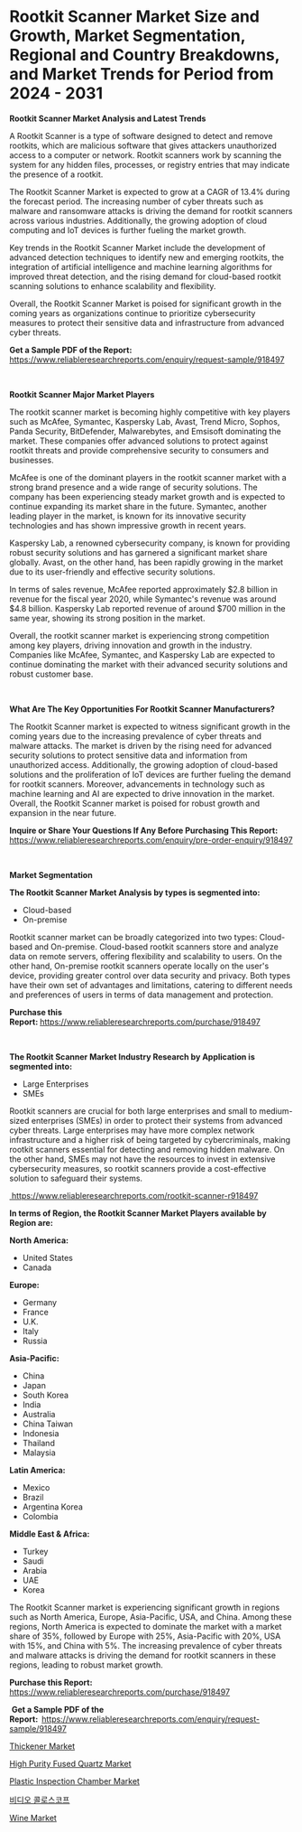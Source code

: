 <p><h1>Rootkit Scanner Market Size and Growth, Market Segmentation, Regional and Country Breakdowns, and Market Trends for Period from 2024 -  2031</h1></p><p><strong>Rootkit Scanner Market Analysis and Latest Trends</strong></p>
<p><p>A Rootkit Scanner is a type of software designed to detect and remove rootkits, which are malicious software that gives attackers unauthorized access to a computer or network. Rootkit scanners work by scanning the system for any hidden files, processes, or registry entries that may indicate the presence of a rootkit.</p><p>The Rootkit Scanner Market is expected to grow at a CAGR of 13.4% during the forecast period. The increasing number of cyber threats such as malware and ransomware attacks is driving the demand for rootkit scanners across various industries. Additionally, the growing adoption of cloud computing and IoT devices is further fueling the market growth.</p><p>Key trends in the Rootkit Scanner Market include the development of advanced detection techniques to identify new and emerging rootkits, the integration of artificial intelligence and machine learning algorithms for improved threat detection, and the rising demand for cloud-based rootkit scanning solutions to enhance scalability and flexibility.</p><p>Overall, the Rootkit Scanner Market is poised for significant growth in the coming years as organizations continue to prioritize cybersecurity measures to protect their sensitive data and infrastructure from advanced cyber threats.</p></p>
<p><strong>Get a Sample PDF of the Report:&nbsp;</strong> <a href="https://www.reliableresearchreports.com/enquiry/request-sample/918497">https://www.reliableresearchreports.com/enquiry/request-sample/918497</a></p>
<p>&nbsp;</p>
<p><strong>Rootkit Scanner Major Market Players</strong></p>
<p><p>The rootkit scanner market is becoming highly competitive with key players such as McAfee, Symantec, Kaspersky Lab, Avast, Trend Micro, Sophos, Panda Security, BitDefender, Malwarebytes, and Emsisoft dominating the market. These companies offer advanced solutions to protect against rootkit threats and provide comprehensive security to consumers and businesses.</p><p>McAfee is one of the dominant players in the rootkit scanner market with a strong brand presence and a wide range of security solutions. The company has been experiencing steady market growth and is expected to continue expanding its market share in the future. Symantec, another leading player in the market, is known for its innovative security technologies and has shown impressive growth in recent years.</p><p>Kaspersky Lab, a renowned cybersecurity company, is known for providing robust security solutions and has garnered a significant market share globally. Avast, on the other hand, has been rapidly growing in the market due to its user-friendly and effective security solutions.</p><p>In terms of sales revenue, McAfee reported approximately $2.8 billion in revenue for the fiscal year 2020, while Symantec's revenue was around $4.8 billion. Kaspersky Lab reported revenue of around $700 million in the same year, showing its strong position in the market.</p><p>Overall, the rootkit scanner market is experiencing strong competition among key players, driving innovation and growth in the industry. Companies like McAfee, Symantec, and Kaspersky Lab are expected to continue dominating the market with their advanced security solutions and robust customer base.</p></p>
<p>&nbsp;</p>
<p><strong>What Are The Key Opportunities For Rootkit Scanner Manufacturers?</strong></p>
<p><p>The Rootkit Scanner market is expected to witness significant growth in the coming years due to the increasing prevalence of cyber threats and malware attacks. The market is driven by the rising need for advanced security solutions to protect sensitive data and information from unauthorized access. Additionally, the growing adoption of cloud-based solutions and the proliferation of IoT devices are further fueling the demand for rootkit scanners. Moreover, advancements in technology such as machine learning and AI are expected to drive innovation in the market. Overall, the Rootkit Scanner market is poised for robust growth and expansion in the near future.</p></p>
<p><strong>Inquire or Share Your Questions If Any Before Purchasing This Report:</strong> <a href="https://www.reliableresearchreports.com/enquiry/pre-order-enquiry/918497">https://www.reliableresearchreports.com/enquiry/pre-order-enquiry/918497</a></p>
<p>&nbsp;</p>
<p><strong>Market Segmentation</strong></p>
<p><strong>The Rootkit Scanner Market Analysis by types is segmented into:</strong></p>
<p><ul><li>Cloud-based</li><li>On-premise</li></ul></p>
<p><p>Rootkit scanner market can be broadly categorized into two types: Cloud-based and On-premise. Cloud-based rootkit scanners store and analyze data on remote servers, offering flexibility and scalability to users. On the other hand, On-premise rootkit scanners operate locally on the user's device, providing greater control over data security and privacy. Both types have their own set of advantages and limitations, catering to different needs and preferences of users in terms of data management and protection.</p></p>
<p><strong>Purchase this Report:&nbsp;</strong><a href="https://www.reliableresearchreports.com/purchase/918497">https://www.reliableresearchreports.com/purchase/918497</a></p>
<p>&nbsp;</p>
<p><strong>The Rootkit Scanner Market Industry Research by Application is segmented into:</strong></p>
<p><ul><li>Large Enterprises</li><li>SMEs</li></ul></p>
<p><p>Rootkit scanners are crucial for both large enterprises and small to medium-sized enterprises (SMEs) in order to protect their systems from advanced cyber threats. Large enterprises may have more complex network infrastructure and a higher risk of being targeted by cybercriminals, making rootkit scanners essential for detecting and removing hidden malware. On the other hand, SMEs may not have the resources to invest in extensive cybersecurity measures, so rootkit scanners provide a cost-effective solution to safeguard their systems.</p></p>
<p><a href="https://www.reliableresearchreports.com/rootkit-scanner-r918497">&nbsp;https://www.reliableresearchreports.com/rootkit-scanner-r918497</a></p>
<p><strong>In terms of Region, the Rootkit Scanner Market Players available by Region are:</strong></p>
<p>
    <p> <strong> North America: </strong>
        <ul>
            <li>United States</li>
            <li>Canada</li>
        </ul>
        </p> 
    <p> <strong> Europe: </strong>
        <ul>
            <li>Germany</li>
            <li>France</li>
            <li>U.K.</li>
            <li>Italy</li>
            <li>Russia</li>
        </ul>
        </p> 
    <p> <strong> Asia-Pacific: </strong>
        <ul>
            <li>China</li>
            <li>Japan</li>
            <li>South Korea</li>
            <li>India</li>
            <li>Australia</li>
            <li>China Taiwan</li>
            <li>Indonesia</li>
            <li>Thailand</li>
            <li>Malaysia</li>
        </ul>
        </p> 
    <p> <strong> Latin America: </strong>
        <ul>
            <li>Mexico</li>
            <li>Brazil</li>
            <li>Argentina Korea</li>
            <li>Colombia</li>
        </ul>
        </p> 
    <p> <strong> Middle East & Africa: </strong>
        <ul>
            <li>Turkey</li>
            <li>Saudi</li>
            <li>Arabia</li>
            <li>UAE</li>
            <li>Korea</li>
        </ul>
    </p>
    </p>
<p><p>The Rootkit Scanner market is experiencing significant growth in regions such as North America, Europe, Asia-Pacific, USA, and China. Among these regions, North America is expected to dominate the market with a market share of 35%, followed by Europe with 25%, Asia-Pacific with 20%, USA with 15%, and China with 5%. The increasing prevalence of cyber threats and malware attacks is driving the demand for rootkit scanners in these regions, leading to robust market growth.</p></p>
<p><strong>Purchase this Report: </strong><a href="https://www.reliableresearchreports.com/purchase/918497">https://www.reliableresearchreports.com/purchase/918497</a></p>
<p>&nbsp;<strong>Get a Sample PDF of the Report:&nbsp;&nbsp;</strong><a href="https://www.reliableresearchreports.com/enquiry/request-sample/918497">https://www.reliableresearchreports.com/enquiry/request-sample/918497</a></p>
<p><strong></strong></p>
<p><p><a href="https://github.com/ZackaryHalvorson2023/Market-Research-Report-List-2/blob/main/thickener-market.md">Thickener Market</a></p><p><a href="https://www.linkedin.com/pulse/global-high-purity-fused-quartz-market-size-share-analysis-product-fox6e?trackingId=HWz%2FRTrGTbOYH1FosmR0Cw%3D%3D">High Purity Fused Quartz Market</a></p><p><a href="https://medium.com/@avnhan99_20208/plastic-inspection-chamber-market-investigation-industry-evolution-and-forecast-till-2031-0e36c6b57fb7">Plastic Inspection Chamber Market</a></p><p><a href="https://github.com/rick7624/Market-Research-Report-List-3/blob/main/599154779185.md">비디오 콜로스코프</a></p><p><a href="https://github.com/DeonteStanton2023/Market-Research-Report-List-2/blob/main/wine-market.md">Wine Market</a></p></p>
